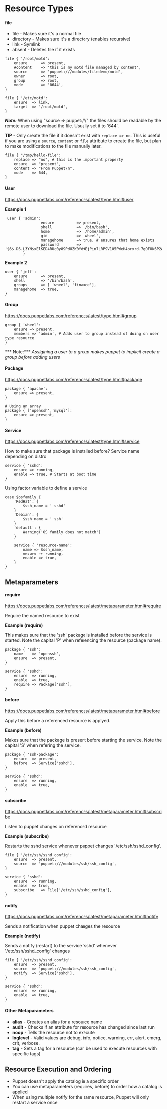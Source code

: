﻿# Resource Types

#### file

- file - Makes sure it's a normal file
- directory -  Makes sure it's a directory (enables recursive)
- link - Symlink
- absent - Deletes file if it exists

```puppet
file { '/root/motd':
	ensure		=> present,
	#content	=> 'this is my motd file managed by content',
	source		=> 'puppet:///modules/filedemo/motd',
	owner		=> root,
	group		=> root,
	mode		=> '0644',
}

file { '/etc/motd':
	ensure	=> link,
	target	=> '/root/motd',
}
```

***Note:*** When using "source => puppet:///" the files should be readable by the remote user to download the file. Usually set it to '644'.

**TIP** - Only create the file if it doesn't exist with `replace => no`. This is useful if you are using a `source`, `content` or `file` attribute to create the file, but plan to make modifications to the file manually later. 

```puppet
file { "/tmp/hello-file":
    replace => "no", # this is the important property
    ensure  => "present",
    content => "From Puppet\n",
    mode    => 644,
}
```


#### User

https://docs.puppetlabs.com/references/latest/type.html#user

**Example 1**

```puppet
 user { 'admin':
                ensure     		=> present,
                shell      		=> '/bin/bash',
                home       		=> '/home/admin',
                gid				=> 'wheel',
                managehome		=> true, # ensures that home exists
                password		=> '$6$.D6.L3YN$xElKED4RUc0y89PdUZK0Yd9EjPin7LRP9V105PWeH4orxrd.7gOFUK6P2AtwF/4oV5h.3sKEQpV9oOl.tEmuk1',
        }
```

**Example 2**

```puppet
user { 'jeff':
	ensure		=> present,
	shell		=> '/bin/bash',
	groups		=> [ 'wheel', 'finance'],
	managehome	=> true,
}
```

#### Group

https://docs.puppetlabs.com/references/latest/type.html#group

```puppet
group { 'wheel':
	ensure => present,
	members => 'admin', # Adds user to group instead of doing on user type resource
}
```

*** Note:*** *Assigining a user to a group makes puppet to implicit create a group before adding users*

#### Package

https://docs.puppetlabs.com/references/latest/type.html#package

```puppet
package { 'apache':
	ensure => present,
}

# Using an array
package { ['openssh','mysql']:
	ensure => present,
}
```

#### Service

https://docs.puppetlabs.com/references/latest/type.html#service

How to make sure that package is installed before?
Service name depending on distro

```puppet
service { 'sshd':
	ensure => running,
	enable => true, # Starts at boot time
}
```

Using factor variable to define a service

```puppet
case $osfamily { 
	'RedHat': {
		$ssh_name = ' sshd'
	}
	'Debian': {
		$ssh_name = ' ssh'
	}
	'default': {
		Warning('OS family does not match')
	}

	service { 'resource-name':
		name => $ssh_name,
		ensure => running,
		enable => true,
	}
}
```

## Metaparameters

#### require 

https://docs.puppetlabs.com/references/latest/metaparameter.html#require

Require the named resource to exist

**Example (require)**

This makes sure that the 'ssh' package is installed before the service is started. Note the capital 'P' when referencing the resource (package name).

```puppet
package { 'ssh':
	name	=> 'openssh',
	ensure	=> present,
}

service { 'sshd':
	ensure	=> running,
	enable	=> true,
	require	=> Package['ssh'],
}
```

#### before

https://docs.puppetlabs.com/references/latest/metaparameter.html#before

Apply this before a referenced resource is applyed.

**Example (before)**

Makes sure that the package is present before starting the service. Note the capital 'S' when refering the service. 

```puppet
package { 'ssh-package':
	ensure	=> present,
	before	=> Service['sshd'],
}

service { 'sshd':
	ensure	=> running,
	enable	=> true,
}
```

#### subscribe

https://docs.puppetlabs.com/references/latest/metaparameter.html#subscribe

Listen to puppet changes on referenced resource

**Example (subscribe)**

Restarts the sshd service whenever puppet changes '/etc/ssh/sshd_config'.

```puppet
file { '/etc/ssh/sshd_config':
	ensure	=> present,
	source	=> 'puppet:///modules/ssh/ssh_config',
}

service { 'sshd':
	ensure	=> running,
	enable	=> true,
	subscribe	=> File['/etc/ssh/sshd_config'],
}
```

#### notify

https://docs.puppetlabs.com/references/latest/metaparameter.html#notify

Sends a notification when puppet changes the resource

**Example (notify)**

Sends a notify (restart) to the service 'sshd' whenever '/etc/ssh/sshd_config' changes

```puppet
file { '/etc/ssh/sshd_config':
	ensure	=> present,
	source	=> 'puppet:///modules/ssh/ssh_config',
	notify	=> Service['sshd'],
}

service { 'sshd':
	ensure	=> running,
	enable	=> true,
}
```

#### Other Metaparameters

- **alias** - Creates an alias for a resource name
- **audit** - Checks if an attribute for resource has changed since last run
- **noop** - Tells the resource not to execute
- **loglevel** - Valid values are debug, info, notice, warning, err, alert, emerg, crit, verbose.
- **tag** - Sets a tag for a resource (can be used to execute resources with specific tags)


## Resource Execution and Ordering

- Puppet doesn't apply the catalog in a specific order
- You can use metaparameters (requires, before) to order how a catalog is applied
- When using multiple notify for the same resource, Puppet will only restart a service once